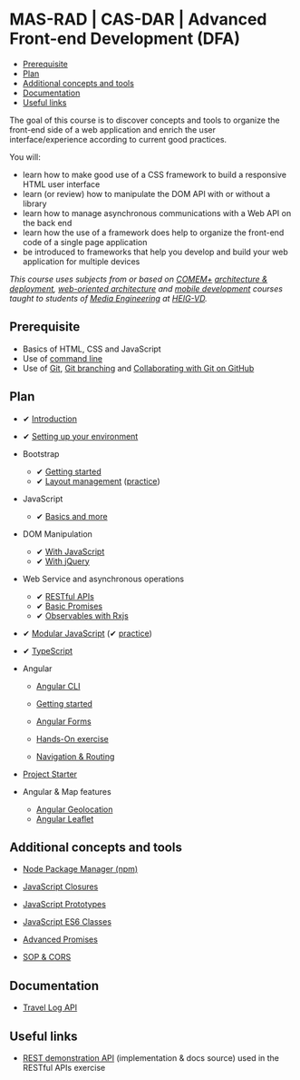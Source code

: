 # MAS-RAD | CAS-DAR | Advanced Front-end Development (DFA)

<!-- START doctoc generated TOC please keep comment here to allow auto update -->
<!-- DON'T EDIT THIS SECTION, INSTEAD RE-RUN doctoc TO UPDATE -->

- [Prerequisite](#prerequisite)
- [Plan](#plan)
- [Additional concepts and tools](#additional-concepts-and-tools)
- [Documentation](#documentation)
- [Useful links](#useful-links)

<!-- END doctoc generated TOC please keep comment here to allow auto update -->

The goal of this course is to discover concepts and tools to organize the front-end side of a web application and enrich the user interface/experience according to current good practices.

You will:

- learn how to make good use of a CSS framework to build a responsive HTML user interface
- learn (or review) how to manipulate the DOM API with or without a library
- learn how to manage asynchronous communications with a Web API on the back end
- learn how the use of a framework does help to organize the front-end code of a single page application
- be introduced to frameworks that help you develop and build your web application for multiple devices

_This course uses subjects from or based on [COMEM+][comem] [architecture & deployment][comem-archidep], [web-oriented architecture][comem-archioweb] and [mobile development][comem-devmobil] courses taught to students of [Media Engineering][im] at [HEIG-VD][heig]._

## Prerequisite

- Basics of HTML, CSS and JavaScript
- Use of [command line][cli]
- Use of [Git][git], [Git branching][git-b] and [Collaborating with Git on GitHub][collab]

## Plan

- ✔ [Introduction][dfa]
- ✔ [Setting up your environment][setup]

- Bootstrap
  - ✔ [Getting started][bb]
  - ✔ [Layout management][blm] ([practice][bex])

- JavaScript
  - ✔ [Basics and more][js-bas]

- DOM Manipulation
  - ✔ [With JavaScript][js-dom]
  - ✔ [With jQuery][jq-dom]

- Web Service and asynchronous operations
  - ✔ [RESTful APIs][rest]
  - ✔ [Basic Promises][js-prom-basic]
  - ✔ [Observables with Rxjs][rxjs]

- ✔ [Modular JavaScript][js-modules] (✔ [practice][js-mod-practice])

- ✔ [TypeScript][ts]

- Angular
  - [Angular CLI][ng-cli]
  - [Getting started][ng]
  - [Angular Forms][ng-forms]
  - [Hands-On exercise][ng-exercise]

  - [Navigation & Routing][ng-router]

- [Project Starter][project-starter]

- Angular & Map features
  - [Angular Geolocation][geo-api]
  - [Angular Leaflet][ng-leaflet]

## Additional concepts and tools

- [Node Package Manager (npm)][npm]

- [JavaScript Closures][js-clos]
- [JavaScript Prototypes][js-prot]
- [JavaScript ES6 Classes][js-classes]
- [Advanced Promises][js-prom]

- [SOP & CORS][sop-cors]

## Documentation

- [Travel Log API][travel-log-api-docs]

## Useful links

- [REST demonstration API][rest-demo] (implementation & docs source) used in the RESTful APIs exercise

[angular-leafet]: https://mediacomem.github.io/comem-archidep/latest/subjects/angular-leaflet/
[api-call]: ./subjects/api-call
[bb]: ./subjects/bootstrap
[blm]: ./subjects/bootstrap-layout-management
[bex]: ./subjects/bootstrap-practice
[cli]: https://mediacomem.github.io/comem-archidep/latest/subjects/cli/?home=https%3A%2F%2Fmediacomem.github.io%2Fcomem-masrad-dfa%2Flatest
[comem]: http://www.heig-vd.ch/comem
[comem-archioweb]: https://mediacomem.github.io/comem-archioweb/latest/
[comem-archidep]: https://mediacomem.github.io/comem-archidep/latest/
[comem-devmobil]: https://mediacomem.github.io/comem-devmobil/latest/
[collab]: https://mediacomem.github.io/comem-archidep/latest/subjects/git-collaborating?home=https%3A%2F%2Fmediacomem.github.io%2Fcomem-masrad-dfa%2Flatest
[dfa]: ./subjects/intro
[git]: https://mediacomem.github.io/comem-archidep/latest/subjects/git/?home=https%3A%2F%2Fmediacomem.github.io%2Fcomem-masrad-dfa%2Flatest
[git-b]: https://mediacomem.github.io/comem-archidep/latest/subjects/git-branching?home=https%3A%2F%2Fmediacomem.github.io%2Fcomem-masrad-dfa%2Flatest
[geo-api]: ./subjects/angular-geolocation/
[heig]: http://www.heig-vd.ch
[im]: https://heig-vd.ch/formations/bachelor/filieres/ingenierie-des-medias
[jq-dom]: ./subjects/jquery-dom
[js-ajax]: ./subjects/js-ajax
[js-bas]: ./subjects/js
[js-classes]: https://mediacomem.github.io/comem-devmobil/latest/subjects/js-classes/?home=https%3A%2F%2Fmediacomem.github.io%2Fcomem-masrad-dfa%2Flatest
[js-clos]: https://mediacomem.github.io/comem-devmobil/latest/subjects/js-closures/?home=https%3A%2F%2Fmediacomem.github.io%2Fcomem-masrad-dfa%2Flatest
[js-dom]: ./subjects/js-dom
[js-mod-practice]: https://github.com/Tazaf/masrad-dfa-js-module-practice
[js-modules]: https://mediacomem.github.io/comem-devmobil/latest/subjects/js-modules?home=https%3A%2F%2Fmediacomem.github.io%2Fcomem-masrad-dfa%2Flatest
[js-prom]: https://mediacomem.github.io/comem-devmobil/latest/subjects/js-promises/?home=https%3A%2F%2Fmediacomem.github.io%2Fcomem-masrad-dfa%2Flatest
[js-prom-basic]: https://mediacomem.github.io/comem-devmobil/latest/subjects/js-promises-basics/?home=https%3A%2F%2Fmediacomem.github.io%2Fcomem-masrad-dfa%2Flatest
[js-prot]: https://mediacomem.github.io/comem-devmobil/latest/subjects/js-prototypes/?home=https%3A%2F%2Fmediacomem.github.io%2Fcomem-masrad-dfa%2Flatest
[mapbox]: https://www.mapbox.com/mapbox.js/api/v3.0.1/
[ng]: ./subjects/angular
[ng-cli]: ./subjects/angular-cli
[ng-bootstrap]: ./subjects/angular-ui-bootstrap
[ng-exercise]: https://github.com/Tazaf/masrad-dfa-angular-starter-practice
[ng-forms]: ./subjects/angular-forms
[ng-leaflet]: ./subjects/angular-leaflet
[ng-router]: ./subjects/angular-routing
[ng-starter]: ./subjects/angular-auth-starter/
[ng-ui-router]: ./subjects/angular-ui-router
[ng-ui-router-exercise]: https://github.com/MediaComem/comem-webdev-angular-ui-router-exercise
[npm]: https://mediacomem.github.io/comem-archioweb/latest/subjects/npm/?home=https%3A%2F%2Fmediacomem.github.io%2Fcomem-masrad-dfa%2Flatest
[project-starter]: https://github.com/Tazaf/masrad-project-starter
[rest]: https://mediacomem.github.io/comem-archioweb/latest/subjects/rest/?home=https%3A%2F%2Fmediacomem.github.io%2Fcomem-masrad-dfa%2Flatest
[rest-demo]: https://github.com/MediaComem/comem-webdev-express-rest-demo
[rxjs]: https://mediacomem.github.io/comem-devmobil/latest/subjects/rxjs/?home=https%3A%2F%2Fmediacomem.github.io%2Fcomem-masrad-dfa%2Flatest
[setup]: ./subjects/setup
[sop-cors]: ./subjects/sop-cors
[travel-log-api-docs]: https://comem-travel-log-api.onrender.com/
[ts]: https://mediacomem.github.io/comem-devmobil/latest/subjects/ts/?home=https%3A%2F%2Fmediacomem.github.io%2Fcomem-masrad-dfa%2Flatest
